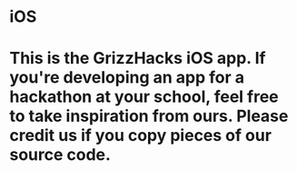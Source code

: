 # iOS
# This is the GrizzHacks iOS app. If you're developing an app for a hackathon at your school, feel free to take inspiration from ours. Please credit us if you copy pieces of our source code.
